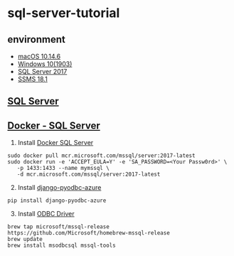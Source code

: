 # sql-server-tutorial

## environment
- [macOS 10.14.6](https://www.apple.com/tw/macos/mojave/)
- [Windows 10(1903)](https://www.microsoft.com/zh-tw/software-download/windows10ISO)
- [SQL Server 2017](https://www.microsoft.com/zh-tw/sql-server/sql-server-downloads)
- [SSMS 18.1](https://docs.microsoft.com/zh-tw/sql/ssms/download-sql-server-management-studio-ssms?view=sql-server-2017)

## [SQL Server](https://docs.microsoft.com/zh-tw/sql/sql-server/sql-server-technical-documentation?view=sql-server-2017)

## [Docker - SQL Server](https://hub.docker.com/_/microsoft-mssql-server)
1. Install [Docker SQL Server](https://docs.microsoft.com/zh-tw/sql/linux/quickstart-install-connect-docker?view=sql-server-2017)
```shell
sudo docker pull mcr.microsoft.com/mssql/server:2017-latest
sudo docker run -e 'ACCEPT_EULA=Y' -e 'SA_PASSWORD=<Your Passw0rd>' \
   -p 1433:1433 --name mymssql \
   -d mcr.microsoft.com/mssql/server:2017-latest
```

2. Install [django-pyodbc-azure](https://github.com/michiya/django-pyodbc-azure)
```shell
pip install django-pyodbc-azure
```

3. Install [ODBC Driver](https://docs.microsoft.com/zh-tw/sql/connect/odbc/linux-mac/installing-the-microsoft-odbc-driver-for-sql-server)
```shell
brew tap microsoft/mssql-release https://github.com/Microsoft/homebrew-mssql-release
brew update
brew install msodbcsql mssql-tools
```